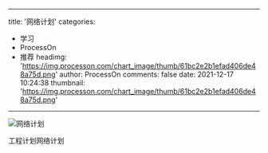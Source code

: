 
---
title: '网络计划'
categories: 
 - 学习
 - ProcessOn
 - 推荐
headimg: 'https://img.processon.com/chart_image/thumb/61bc2e2b1efad406de48a75d.png'
author: ProcessOn
comments: false
date: 2021-12-17 10:24:38
thumbnail: 'https://img.processon.com/chart_image/thumb/61bc2e2b1efad406de48a75d.png'
---

<div>   
<img class="thumb" alt="网络计划" src="https://img.processon.com/chart_image/thumb/61bc2e2b1efad406de48a75d.png" referrerpolicy="no-referrer">
<p>工程计划网络计划</p>  
</div>
            